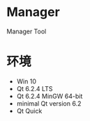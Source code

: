 # Manager
Manager Tool

# 环境
- Win 10
- Qt 6.2.4 LTS
- Qt 6.2.4 MinGW 64-bit
- minimal Qt version 6.2
- Qt Quick
